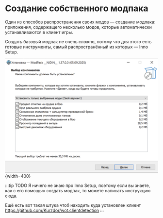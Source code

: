 # Создание собственного модпака

Один из способов распространения своих модов — создание модпака: приложения, содержащего несколько модов, которые автоматически устанавливаются в клиент игры.

Создать базовый модпак не очень сложно, потому что для этого есть готовые инструменты, самый распространённый из которых — Inno Setup.

![modpack-example](./assets/modpack-example.png){width=400}

:::tip TODO
Я ничего не знаю про Inno Setup, поэтому если вы знаете, как с его помощью создать модпак, то можете написать инструкцию сюда.

Ещё есть вот такая штука чтоб находить куда установлен клиент https://github.com/Kurzdor/wot.clientdetection
:::

